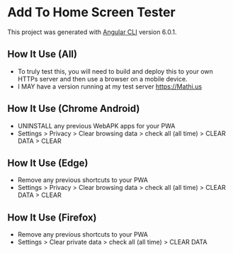 # Add To Home Screen Tester

This project was generated with [Angular CLI](https://github.com/angular/angular-cli) version 6.0.1.

## How It Use (All)
 * To truly test this, you will need to build and deploy this to your own HTTPs server and then use a browser on a mobile device.  
 * I MAY have a version running at my test server https://Mathi.us

## How It Use (Chrome Android)
 * UNINSTALL any previous WebAPK apps for your PWA
 * Settings > Privacy > Clear browsing data > check all (all time) > CLEAR DATA > CLEAR

## How It Use (Edge)
 * Remove any previous shortcuts to your PWA
 * Settings > Privacy > Clear browsing data > check all (all time) > CLEAR DATA > CLEAR

## How It Use (Firefox)
 * Remove any previous shortcuts to your PWA
 * Settings > Clear private data > check all (all time) > CLEAR DATA 

